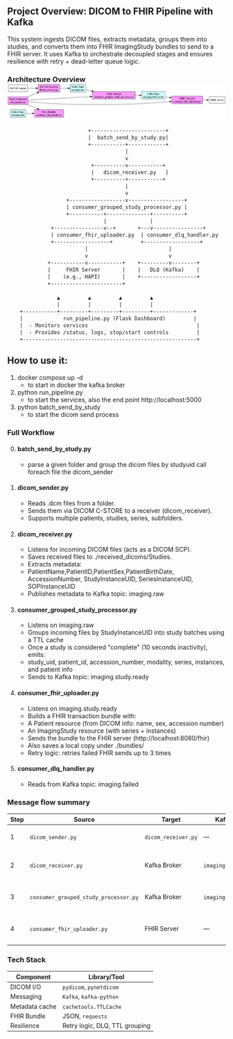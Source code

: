 ## Project Overview: DICOM to FHIR Pipeline with Kafka 
This system ingests DICOM files, extracts metadata, groups them into studies, and converts them into FHIR ImagingStudy bundles to send to a FHIR server. 
It uses Kafka to orchestrate decoupled stages and ensures resilience with retry + dead-letter queue logic.

### Architecture Overview   ![Pipeline Architecture](figures/dicom_pipeline_graph.png)

                              +------------------------+
                              |  batch_send_by_study.py|
                              +-----------+------------+
                                          |
                                          v
                               +----------v-----------+
                               |   dicom_receiver.py   |
                               +----------+-----------+
                                          |
                                          v
                       +------------------v------------------+
                       | consumer_grouped_study_processor.py |
                       +-----------+--------------+----------+
                                   |              |
                  +----------------v--+       +---v----------------+
                  | consumer_fhir_uploader.py  | consumer_dlq_handler.py
                  +------------------+         +------------------+
                             |                          |
                             v                          v
                 +-----------v-----------+    +---------v--------+
                 |     FHIR Server       |    |   DLQ (Kafka)    |
                 |    (e.g., HAPI)       |    +------------------+
                 +-----------------------+

                    ▲         ▲         ▲         ▲
                    |         |         |         |
        +-----------+---------+---------+---------+-------------+
        |             run_pipeline.py (Flask Dashboard)         |
        |  - Monitors services                                   |
        |  - Provides /status, logs, stop/start controls         |
        +--------------------------------------------------------+


## How to use it:
1. docker compose up -d   
     - to start in docker the kafka broker
2. python run_pipeline.py
     - to start the services, also the end point http://localhost:5000
3. python batch_send_by_study
     - to start the dicom send process

### Full Workflow
0. #### batch_send_by_study.py
   - parse a given folder and group the dicom files by studyuid call foreach file the dicom_sender
2. #### dicom_sender.py
     - Reads .dcm files from a folder.
     - Sends them via DICOM C-STORE to a receiver (dicom_receiver).
     - Supports multiple patients, studies, series, subfolders.
3. #### dicom_receiver.py
     - Listens for incoming DICOM files (acts as a DICOM SCP).
     - Saves received files to ./received_dicoms/Studies.
     - Extracts metadata:
     - PatientName,PatientID,PatientSex,PatientBirthDate, AccessionNumber, StudyInstanceUID, SeriesInstanceUID, SOPInstanceUID
     - Publishes metadata to Kafka topic: imaging.raw

3. #### consumer_grouped_study_processor.py
     - Listens on imaging.raw
     - Groups incoming files by StudyInstanceUID into study batches using a TTL cache
     - Once a study is considered "complete" (10 seconds inactivity), emits:
     - study_uid, patient_id, accession_number, modality, series, instances, and patient info
     - Sends to Kafka topic: imaging.study.ready

 4. #### consumer_fhir_uploader.py
     - Listens on imaging.study.ready
     - Builds a FHIR transaction bundle with:
     - A Patient resource (from DICOM info: name, sex, accession number)
     - An ImagingStudy resource (with series + instances)
     - Sends the bundle to the FHIR server (http://localhost:8080/fhir)
     - Also saves a local copy under ./bundles/
     - Retry logic: retries failed FHIR sends up to 3 times

  5. #### consumer_dlq_handler.py
     - Reads from Kafka topic: imaging.failed





### Message flow summary

| Step | Source                                | Target              | Kafka Topic           | Description                              |
| ---- | ------------------------------------- | ------------------- | --------------------- | ---------------------------------------- |
| 1    | `dicom_sender.py`                     | `dicom_receiver.py` | —                     | Sends DICOM via C-STORE                  |
| 2    | `dicom_receiver.py`                   | Kafka Broker        | `imaging.raw`         | Emits metadata message per DICOM file    |
| 3    | `consumer_grouped_study_processor.py` | Kafka Broker        | `imaging.study.ready` | Groups by study and emits study-level    |
| 4    | `consumer_fhir_uploader.py`           | FHIR Server         | —                     | Creates + sends FHIR ImagingStudy bundle |




### Tech Stack
| Component      | Library/Tool                   |
| -------------- | ------------------------------ |
| DICOM I/O      | `pydicom`, `pynetdicom`        |
| Messaging      | `Kafka`, `kafka-python`        |
| Metadata cache | `cachetools.TTLCache`          |
| FHIR Bundle    | JSON, `requests`               |
| Resilience     | Retry logic, DLQ, TTL grouping |


